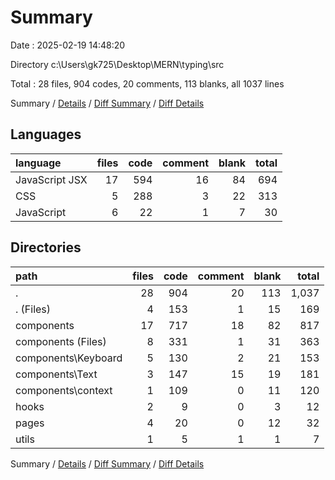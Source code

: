 # Summary

Date : 2025-02-19 14:48:20

Directory c:\\Users\\gk725\\Desktop\\MERN\\typing\\src

Total : 28 files,  904 codes, 20 comments, 113 blanks, all 1037 lines

Summary / [Details](details.md) / [Diff Summary](diff.md) / [Diff Details](diff-details.md)

## Languages
| language | files | code | comment | blank | total |
| :--- | ---: | ---: | ---: | ---: | ---: |
| JavaScript JSX | 17 | 594 | 16 | 84 | 694 |
| CSS | 5 | 288 | 3 | 22 | 313 |
| JavaScript | 6 | 22 | 1 | 7 | 30 |

## Directories
| path | files | code | comment | blank | total |
| :--- | ---: | ---: | ---: | ---: | ---: |
| . | 28 | 904 | 20 | 113 | 1,037 |
| . (Files) | 4 | 153 | 1 | 15 | 169 |
| components | 17 | 717 | 18 | 82 | 817 |
| components (Files) | 8 | 331 | 1 | 31 | 363 |
| components\\Keyboard | 5 | 130 | 2 | 21 | 153 |
| components\\Text | 3 | 147 | 15 | 19 | 181 |
| components\\context | 1 | 109 | 0 | 11 | 120 |
| hooks | 2 | 9 | 0 | 3 | 12 |
| pages | 4 | 20 | 0 | 12 | 32 |
| utils | 1 | 5 | 1 | 1 | 7 |

Summary / [Details](details.md) / [Diff Summary](diff.md) / [Diff Details](diff-details.md)